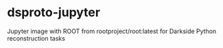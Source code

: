 # dsproto-jupyter
Jupyter image with ROOT from rootproject/root:latest for Darkside Python reconstruction tasks
